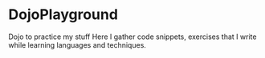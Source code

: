 DojoPlayground
==============

Dojo to practice my stuff
Here I gather code snippets, exercises that I write while learning languages and techniques.
